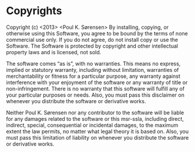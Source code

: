 Copyrights
==========
Copyright (c) \<2013> \<Poul K. Sørensen>
By installing, copying, or otherwise using this Software, you agree to be bound by the terms of none commercial use only. If you do not agree, do not install copy or use the Software. The Software is protected by copyright and other intellectual property laws and is licensed, not sold.

The software comes “as is”, with no warranties. This means no express, implied or statutory warranty, including without limitation, warranties of merchantability or fitness for a particular purpose, any warranty against interference with your enjoyment of the software or any warranty of title or non-infringement. There is no warranty that this software will fulfill any of your particular purposes or needs. Also, you must pass this disclaimer on whenever you distribute the software or derivative works.

Neither Poul K. Sørensen nor any contributor to the software will be liable for any damages related to the software or this msr-ssla, including direct, indirect, special, consequential or incidental damages, to the maximum extent the law permits, no matter what legal theory it is based on. Also, you must pass this limitation of liability on whenever you distribute the software or derivative works.
